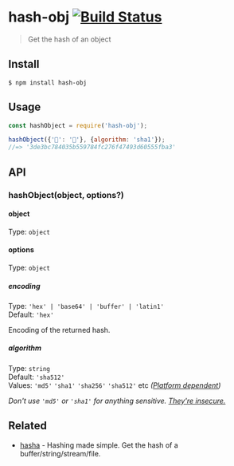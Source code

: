 # hash-obj [![Build Status](https://travis-ci.org/sindresorhus/hash-obj.svg?branch=master)](https://travis-ci.org/sindresorhus/hash-obj)

> Get the hash of an object


## Install

```
$ npm install hash-obj
```


## Usage

```js
const hashObject = require('hash-obj');

hashObject({'🦄': '🌈'}, {algorithm: 'sha1'});
//=> '3de3bc784035b559784fc276f47493d60555fba3'
```


## API

### hashObject(object, options?)

#### object

Type: `object`

#### options

Type: `object`

##### encoding

Type: `'hex' | 'base64' | 'buffer' | 'latin1'`<br>
Default: `'hex'`

Encoding of the returned hash.

##### algorithm

Type: `string`<br>
Default: `'sha512'`<br>
Values: `'md5'` `'sha1'` `'sha256'` `'sha512'` etc *([Platform dependent](https://nodejs.org/api/crypto.html#crypto_crypto_createhash_algorithm))*

*Don't use `'md5'` or `'sha1'` for anything sensitive. [They're insecure.](http://googleonlinesecurity.blogspot.no/2014/09/gradually-sunsetting-sha-1.html)*


## Related

- [hasha](https://github.com/sindresorhus/hasha) - Hashing made simple. Get the hash of a buffer/string/stream/file.
